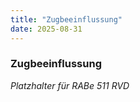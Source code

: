 ```yaml
---
title: "Zugbeeinflussung"
date: 2025-08-31
---
```


### Zugbeeinflussung

*Platzhalter für RABe 511 RVD*
